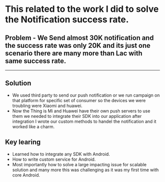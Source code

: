 # This related to the work I did to solve the Notification success rate.
## Problem -  We Send almost 30K notification and the success rate was only 20K and its just one scenario there are many more than Lac with same success rate.
---
## Solution
- We used third party to send our push notification or we run campaign on that platform for specific set of consumer so the devices we were troubling were Xiaomi and huawei.
- Now the Thing is Mi and Huawei have their own push servers to use them we needed to integrate their SDK into our application after integration I wrote our custom methods to handel the notification and it worked like a charm.

## Key learing

- Learned how to integrate any SDK with Android.
- How to write custom service for Android.
- Most importantly how to solve a large impacting issue for scalable solution and many more this was challenging as it was my first time with core Android.
